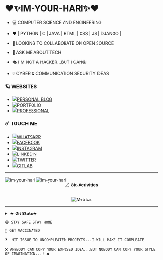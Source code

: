 # ❤️✨IM-YOUR-HARI✨❤️

- 💻 COMPUTER SCIENCE AND ENGINEERING

- ❤️ | PYTHON | C | JAVA | HTML | CSS | JS | DJANGO |

- 👯 LOOKING TO COLLABORATE ON OPEN SOURCE

- 💬 ASK ME ABOUT TECH

- 🎭 I'M NOT A HACKER...BUT I CAN😝

- 💡 CYBER & COMMUNICATION SECURITY IDEAS

### 🪐 WEBSITES
* <img src="https://img.icons8.com/doodle/17/000000/blogger--v1.png"/>[PERSONAL BLOG](https://jinn-pusthakam.blogspot.com/)
* <img src="https://img.icons8.com/dusk/17/000000/resume.png"/>[PORTFOLIO](https://im-your-hari.github.io/hari/)
* <img src="https://img.icons8.com/nolan/17/world-of-warcraft.png"/>[PROFESSIONAL](https://wovenwebs.ml/)
  
### ☄️ TOUCH ME
* <img src="https://img.icons8.com/clouds/25/000000/whatsapp.png"/>[WHATSAPP](https://wa.me/918157096325/?text=Hi_Im-your-hari..This_is_from_git...!)
* <img src="https://img.icons8.com/clouds/25/000000/facebook-new.png"/>[FACEBOOK](https://www.facebook.com/profile.php?id=100012457269072)
* <img src="https://img.icons8.com/clouds/25/000000/instagram-new--v2.png"/>[INSTAGRAM](https://www.instagram.com/im_your_hari/)
* <img src="https://img.icons8.com/clouds/25/000000/linkedin.png"/>[LINKEDIN](https://www.linkedin.com/in/harikrishnan-kb-21aa25120/)
* <img src="https://img.icons8.com/clouds/25/000000/twitter.png"/>[TWITTER](https://twitter.com/HARIKRI38716276)
* <img src="https://img.icons8.com/color/25/000000/gitlab.png"/>[GITLAB](https://gitlab.com/Im-your-hari)
<hr>
<img align="center" src="https://github-readme-stats.vercel.app/api?username=im-your-hari&bg_color=30,e96443,904e95&title_color=fff&text_color=fff&show_icons=true&locale=en" alt="im-your-hari" />
<img align="center" src="https://github-readme-stats.vercel.app/api/top-langs?username=im-your-hari&bg_color=30,e96443,904e95&title_color=fff&text_color=fff&show_icons=true&locale=en&layout=compact" alt="im-your-hari" /><br>
<div align="center">
    <summary>&#9095 <b>Git-Activities</b></summary><br/>

![Metrics](https://metrics.lecoq.io/Im-your-hari?template=classic&followup=1&isocalendar=1&languages=1&isocalendar.duration=half-year&config.timezone=Europe%2FIstanbul)


</div>
<hr>

<details>
    <summary>&#9733; <b>Git Stats</b>&#9733; </summary><br/>

![Github Trophy](https://github-profile-trophy.vercel.app/?username=Im-your-hari)

</details>


```
😷 STAY SAFE STAY HOME
```

```
💉 GET VACCINATED
```
```
❓  HIT ISSUE TO UNCOMPLEATED PROJECTS...I WILL MAKE IT COMPLEATE
```
```
❌ ANYBODY CAN COPY YOUR EXPOSED IDEA...BUT NOBODY CAN COPY YOUR STYLE OF IMAGINATION...! ❌
```
